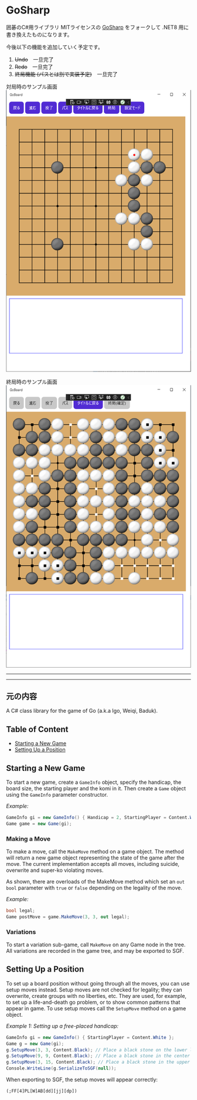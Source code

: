 GoSharp
=======

囲碁のC#用ライブラリ
MITライセンスの [GoSharp]() をフォークして .NET8 用に書き換えたものになります。
  
今後以下の機能を追加していく予定です。
1. ~~Undo~~　一旦完了
2. ~~Redo~~　一旦完了
3. ~~終局機能 (パスとは別で実装予定)~~　一旦完了

対局時のサンプル画面
![GoBoard](docs/img/GoBoard1.png)

終局時のサンプル画面
![GoBoard](docs/img/GoBoard2.png)

----------------------------------------------------------------------------------------------------
----------------------------------------------------------------------------------------------------
元の内容
----------------------------------------------------------------------------------------------------

A C# class library for the game of Go (a.k.a Igo, Weiqi, Baduk).

## Table of Content
* [Starting a New Game](#starting-a-new-game)
* [Setting Up a Position](#setting-up-a-position)

## Starting a New Game
To start a new game, create a `GameInfo` object, specify the handicap, the board size, 
the starting player and the komi in it. Then create a `Game` object using the `GameInfo` 
parameter constructor.

*Example:*
```c#
GameInfo gi = new GameInfo() { Handicap = 2, StartingPlayer = Content.White };
Game game = new Game(gi);
```

### Making a Move
To make a move, call the `MakeMove` method on a game object. The method will return a 
new game object representing the state of the game after the move. The current 
implementation accepts all moves, including suicide, overwrite and super-ko violating 
moves. 

As shown, there are overloads of the MakeMove method which set an `out bool` parameter 
with `true` or `false` depending on the legality of the move.

*Example:*
```c#
bool legal;
Game postMove = game.MakeMove(3, 3, out legal);
```

### Variations
To start a variation sub-game, call `MakeMove` on any Game node in the tree. All 
variations are recorded in the game tree, and may be exported to SGF.

## Setting Up a Position
To set up a board position without going through all the moves, you can use setup moves 
instead. Setup moves are not checked for legality; they can overwrite, create groups 
with no liberties, etc. They are used, for example, to set up a life-and-death go 
problem, or to show common patterns that appear in game. To use setup moves call the 
`SetupMove` method on a game object.

*Example 1: Setting up a free-placed handicap:*

```c#
GameInfo gi = new GameInfo() { StartingPlayer = Content.White };
Game g = new Game(gi);
g.SetupMove(3, 3, Content.Black); // Place a black stone on the lower left star point.
g.SetupMove(9, 9, Content.Black); // Place a black stone in the center of the board.
g.SetupMove(3, 15, Content.Black); // Place a black stone in the upper left star point.
Console.WriteLine(g.SerializeToSGF(null));
```

When exporting to SGF, the setup moves will appear correctly:

    (;FF[4]PL[W]AB[dd][jj][dp])
